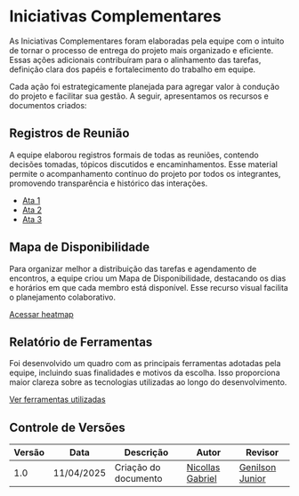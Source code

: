 # Iniciativas Complementares

As Iniciativas Complementares foram elaboradas pela equipe com o intuito de tornar o processo de entrega do projeto mais organizado e eficiente. Essas ações adicionais contribuíram para o alinhamento das tarefas, definição clara dos papéis e fortalecimento do trabalho em equipe.

Cada ação foi estrategicamente planejada para agregar valor à condução do projeto e facilitar sua gestão. A seguir, apresentamos os recursos e documentos criados:

## Registros de Reunião

A equipe elaborou registros formais de todas as reuniões, contendo decisões tomadas, tópicos discutidos e encaminhamentos. Esse material permite o acompanhamento contínuo do projeto por todos os integrantes, promovendo transparência e histórico das interações.

- [Ata 1 ](/Base/ata1.md)  
- [Ata 2 ](/Base/ata2.md)  
- [Ata 3 ](/Base/ata3.md)  


## Mapa de Disponibilidade

Para organizar melhor a distribuição das tarefas e agendamento de encontros, a equipe criou um Mapa de Disponibilidade, destacando os dias e horários em que cada membro está disponível. Esse recurso visual facilita o planejamento colaborativo.

[Acessar heatmap](/Base/1.6.heatmap.md)


## Relatório de Ferramentas

Foi desenvolvido um quadro com as principais ferramentas adotadas pela equipe, incluindo suas finalidades e motivos da escolha. Isso proporciona maior clareza sobre as tecnologias utilizadas ao longo do desenvolvimento.

[Ver ferramentas utilizadas](/Base/IniciativasExtras/ferramentas.md)

## Controle de Versões

| Versão | Data       | Descrição            | Autor        | Revisor        |
|--------|------------|----------------------|--------------|----------------|
| 1.0    | 11/04/2025 | Criação do documento | [Nicollas Gabriel](https://github.com/Nicollaxs) |[Genilson Junior](https://github.com/GenilsonJrs)  |
